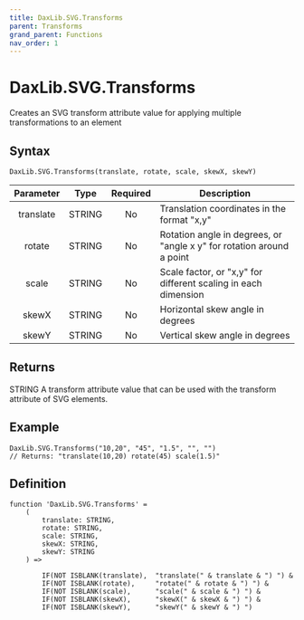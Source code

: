 ```yaml
---
title: DaxLib.SVG.Transforms
parent: Transforms
grand_parent: Functions
nav_order: 1
---
```


# DaxLib.SVG.Transforms

Creates an SVG transform attribute value for applying multiple transformations to an element

## Syntax

```dax
DaxLib.SVG.Transforms(translate, rotate, scale, skewX, skewY)
```

| Parameter | Type      | Required | Description | 
|:---:|:---:|:---:|---|
| translate | <span class="type-label string">STRING</span>    | No       | Translation coordinates in the format "x,y" | 
| rotate    | <span class="type-label string">STRING</span>    | No       | Rotation angle in degrees, or "angle x y" for rotation around a point |
| scale     | <span class="type-label string">STRING</span>    | No       | Scale factor, or "x,y" for different scaling in each dimension | 
| skewX     | <span class="type-label string">STRING</span>    | No       | Horizontal skew angle in degrees | 
| skewY     | <span class="type-label string">STRING</span>    | No       | Vertical skew angle in degrees |

## Returns

<span class="type-label string">STRING</span> A transform attribute value that can be used with the transform attribute of SVG elements.

## Example

```dax
DaxLib.SVG.Transforms("10,20", "45", "1.5", "", "")
// Returns: "translate(10,20) rotate(45) scale(1.5)"
```

## Definition

```dax
function 'DaxLib.SVG.Transforms' = 
    (
        translate: STRING,
        rotate: STRING,
        scale: STRING,
        skewX: STRING,
        skewY: STRING
    ) =>

        IF(NOT ISBLANK(translate),  "translate(" & translate & ") ") &
        IF(NOT ISBLANK(rotate),     "rotate(" & rotate & ") ") &
        IF(NOT ISBLANK(scale),      "scale(" & scale & ") ") &
        IF(NOT ISBLANK(skewX),      "skewX(" & skewX & ") ") &
        IF(NOT ISBLANK(skewY),      "skewY(" & skewY & ") ") 
```